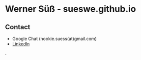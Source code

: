 # Werner Süß - sueswe.github.io

## Contact

* Google Chat (nookie.suess(at)gmail.com)
* [LinkedIn](https://www.linkedin.com/in/werner-s%C3%BC%C3%9F-0b8b60164/)

.
